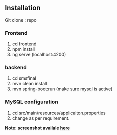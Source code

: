 ## Installation
Git clone : repo
### Frontend
1. cd frontend
2. npm install
3. ng serve (localhost:4200)

### backend
1. cd smsfinal
2. mvn clean install
3. mvn spring-boot:run (make sure mysql is active)

### MySQL configuration
1. cd src/main/resources/applicaiton.properties
2. change as per requirement.

**Note: screenshot availale [here](https://github.com/sanskarsakya/kannel_gateway/blob/master/screenshot/Untitled.png)**
